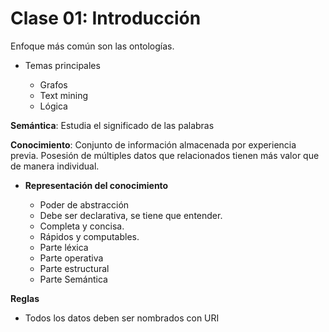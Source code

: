 # Clase 01: Introducción

Enfoque más común son las ontologías.

+ Temas principales

	+ Grafos
	+ Text mining
	+ Lógica

**Semántica**: Estudia el significado de las palabras

**Conocimiento**: Conjunto de información almacenada por experiencia previa. Posesión de múltiples datos que relacionados tienen más valor que de manera individual.

+ **Representación del conocimiento**

	+ Poder de abstracción
	+ Debe ser declarativa, se tiene que entender.
	+ Completa y concisa.
	+ Rápidos y computables.
	+ Parte léxica
	+ Parte operativa
	+ Parte estructural
	+ Parte Semántica

**Reglas**

+ Todos los datos deben ser nombrados con URI


